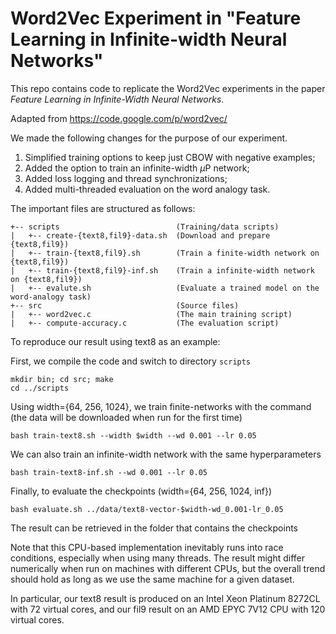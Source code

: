 Word2Vec Experiment in "Feature Learning in Infinite-width Neural Networks"
========

This repo contains code to replicate the Word2Vec experiments in the paper *Feature Learning in Infinite-Width Neural Networks*.

Adapted from https://code.google.com/p/word2vec/

We made the following changes for the purpose of our experiment.
1. Simplified training options to keep just CBOW with negative examples;
2. Added the option to train an infinite-width $\mu$P network;
3. Added loss logging and thread synchronizations;
4. Added multi-threaded evaluation on the word analogy task.

The important files are structured as follows:
```
+-- scripts                          (Training/data scripts)
|   +-- create-{text8,fil9}-data.sh  (Download and prepare {text8,fil9})
|   +-- train-{text8,fil9}.sh        (Train a finite-width network on {text8,fil9})
|   +-- train-{text8,fil9}-inf.sh    (Train a infinite-width network on {text8,fil9})
|   +-- evalute.sh                   (Evaluate a trained model on the word-analogy task)
+-- src                              (Source files)
|   +-- word2vec.c                   (The main training script)
|   +-- compute-accuracy.c           (The evaluation script)
```
To reproduce our result using text8 as an example:

First, we compile the code and switch to directory `scripts`
```
mkdir bin; cd src; make
cd ../scripts
```
    
Using width={64, 256, 1024}, we train finite-networks with the command (the data will be downloaded when run for the first time)
    
`bash train-text8.sh --width $width --wd 0.001 --lr 0.05`

We can also train an infinite-width network with the same hyperparameters

`bash train-text8-inf.sh --wd 0.001 --lr 0.05`

Finally, to evaluate the checkpoints (width={64, 256, 1024, inf})

`bash evaluate.sh ../data/text8-vector-$width-wd_0.001-lr_0.05`

The result can be retrieved in the folder that contains the checkpoints


Note that this CPU-based implementation inevitably runs into race conditions, especially when using many threads.
The result might differ numerically when run on machines with different CPUs, but the overall trend should hold as long as we use the same machine for a given dataset.

In particular, our text8 result is produced on an Intel Xeon Platinum 8272CL with 72 virtual cores, and our fil9 result on an AMD EPYC 7V12 CPU with 120 virtual cores.
